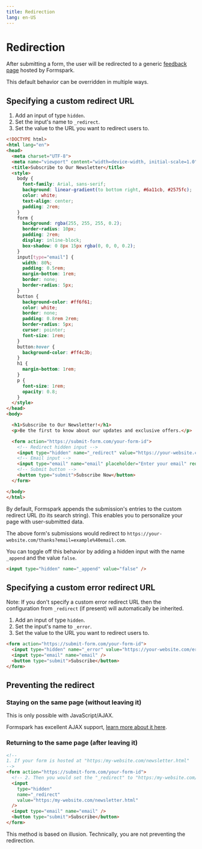 ```yaml
---
title: Redirection
lang: en-US
---
```


# Redirection

After submitting a form, the user will be redirected to a generic [feedback page](/customization/feedback-page) hosted by Formspark.

This default behavior can be overridden in multiple ways.

## Specifying a custom redirect URL

1. Add an input of type `hidden`.
2. Set the input's name to `_redirect`.
3. Set the value to the URL you want to redirect users to.

```html
<!DOCTYPE html>
<html lang="en">
<head>
  <meta charset="UTF-8">
  <meta name="viewport" content="width=device-width, initial-scale=1.0">
  <title>Subscribe to Our Newsletter</title>
  <style>
    body {
      font-family: Arial, sans-serif;
      background: linear-gradient(to bottom right, #6a11cb, #2575fc);
      color: white;
      text-align: center;
      padding: 2rem;
    }
    form {
      background: rgba(255, 255, 255, 0.2);
      border-radius: 10px;
      padding: 2rem;
      display: inline-block;
      box-shadow: 0 8px 15px rgba(0, 0, 0, 0.2);
    }
    input[type="email"] {
      width: 80%;
      padding: 0.5rem;
      margin-bottom: 1rem;
      border: none;
      border-radius: 5px;
    }
    button {
      background-color: #ff6f61;
      color: white;
      border: none;
      padding: 0.8rem 2rem;
      border-radius: 5px;
      cursor: pointer;
      font-size: 1rem;
    }
    button:hover {
      background-color: #ff4c3b;
    }
    h1 {
      margin-bottom: 1rem;
    }
    p {
      font-size: 1rem;
      opacity: 0.8;
    }
  </style>
</head>
<body>

  <h1>Subscribe to Our Newsletter!</h1>
  <p>Be the first to know about our updates and exclusive offers.</p>

  <form action="https://submit-form.com/your-form-id">
    <!-- Redirect hidden input -->
    <input type="hidden" name="_redirect" value="https://your-website.com/thank-you" />
    <!-- Email input -->
    <input type="email" name="email" placeholder="Enter your email" required />
    <!-- Submit button -->
    <button type="submit">Subscribe Now</button>
  </form>

</body>
</html>

```

By default, Formspark appends the submission's entries to the custom redirect URL (to its search string).
This enables you to personalize your page with user-submitted data.

The above form's submissions would redirect to `https://your-website.com/thanks?email=example%40email.com`.

You can toggle off this behavior by adding a hidden input with the name `_append` and the value `false`.

```html
<input type="hidden" name="_append" value="false" />
```

## Specifying a custom error redirect URL

Note: If you don't specify a custom error redirect URL then the configuration from `_redirect` (if present) will
automatically be inherited.

1. Add an input of type `hidden`.
2. Set the input's name to `_error`.
3. Set the value to the URL you want to redirect users to.

```html
<form action="https://submit-form.com/your-form-id">
  <input type="hidden" name="_error" value="https://your-website.com/error" />
  <input type="email" name="email" />
  <button type="submit">Subscribe</button>
</form>
```

## Preventing the redirect

### Staying on the same page (without leaving it)

This is only possible with JavaScript/AJAX.

Formspark has excellent AJAX support, [learn more about it here](/examples/ajax.html).

### Returning to the same page (after leaving it)

```html
<!--
1. If your form is hosted at "https:/my-website.com/newsletter.html"
-->
<form action="https://submit-form.com/your-form-id">
  <!-- 2. Then you would set the "_redirect" to "https:/my-website.com/newsletter.html" -->
  <input
    type="hidden"
    name="_redirect"
    value="https:/my-website.com/newsletter.html"
  />
  <input type="email" name="email" />
  <button type="submit">Subscribe</button>
</form>
```

This method is based on illusion. Technically, you are not preventing the redirection.
